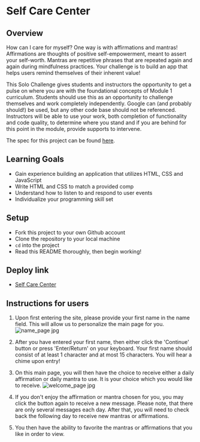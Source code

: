 # Self Care Center
## Overview
How can I care for myself? One way is with affirmations and mantras!
Affirmations are thoughts of positive self-empowerment, meant to assert your self-worth.
Mantras are repetitive phrases that are repeated again and again during mindfulness practices. Your challenge is to build an app that helps users remind themselves of their inherent value!

This Solo Challenge gives students and instructors the opportunity to get a pulse on where you are with the foundational concepts of Module 1 curriculum. Students should use this as an opportunity to challenge themselves and work completely independently. Google can (and probably should!) be used, but any other code base should not be referenced. Instructors will be able to use your work, both completion of functionality and code quality, to determine where you stand and if you are behind for this point in the module, provide supports to intervene.

The spec for this project can be found [here](https://frontend.turing.io/projects/module-1/self-care-center.html).

## Learning Goals

- Gain experience building an application that utilizes HTML, CSS and JavaScript
- Write HTML and CSS to match a provided comp
- Understand how to listen to and respond to user events
- Individualize your programming skill set

## Setup

- Fork this project to your own Github account
- Clone the repository to your local machine
- `cd` into the project
- Read this README thoroughly, then begin working!

## Deploy link
- [Self Care Center](https://michelecomfort.github.io/self-care-center/)

## Instructions for users

1. Upon first entering the site, please provide your first name in the name field. This will allow us to personalize the main page for you.
![name_page jpg](https://user-images.githubusercontent.com/86859884/132996787-7a130300-e4e7-477f-9c3e-a20a86d006ce.png)


2. After you have entered your first name, then either click the 'Continue' button or press 'Enter/Return' on your keyboard. Your first name should consist of at least 1 character and at most 15 characters. You will hear a chime upon entry!

3. On this main page, you will then have the choice to receive either a daily affirmation or daily mantra to use. It is your choice which you would like to receive. ![welcome_page jpg](https://user-images.githubusercontent.com/86859884/132996758-9319d0e0-a452-41c4-847c-bf2c8c03bc7f.png)

4. If you don't enjoy the affirmation or mantra chosen for you, you may click the button again to receive a new message. Please note, that there are only several messages each day. After that, you will need to check back the following day to receive new mantras or affirmations.

5. You then have the ability to favorite the mantras or affirmations that you like in order to view.
